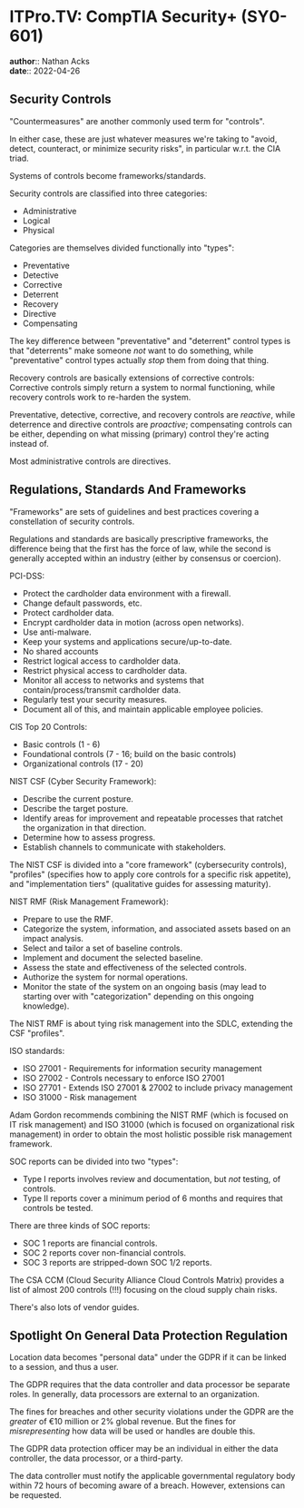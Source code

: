 # ITPro.TV: CompTIA Security+ (SY0-601)

**author**:: Nathan Acks  
**date**:: 2022-04-26

## Security Controls

"Countermeasures" are another commonly used term for "controls".

In either case, these are just whatever measures we're taking to "avoid, detect, counteract, or minimize security risks", in particular w.r.t. the CIA triad.

Systems of controls become frameworks/standards.

Security controls are classified into three categories:

* Administrative
* Logical
* Physical

Categories are themselves divided functionally into "types":

* Preventative
* Detective
* Corrective
* Deterrent
* Recovery
* Directive
* Compensating

The key difference between "preventative" and "deterrent" control types is that "deterrents" make someone *not* want to do something, while "preventative" control types actually *stop* them from doing that thing.

Recovery controls are basically extensions of corrective controls: Corrective controls simply return a system to normal functioning, while recovery controls work to re-harden the system.

Preventative, detective, corrective, and recovery controls are *reactive*, while deterrence and directive controls are *proactive*; compensating controls can be either, depending on what missing (primary) control they're acting instead of.

Most administrative controls are directives.

## Regulations, Standards And Frameworks

"Frameworks" are sets of guidelines and best practices covering a constellation of security controls.

Regulations and standards are basically prescriptive frameworks, the difference being that the first has the force of law, while the second is generally accepted within an industry (either by consensus or coercion).

PCI-DSS:

* Protect the cardholder data environment with a firewall.
* Change default passwords, etc.
* Protect cardholder data.
* Encrypt cardholder data in motion (across open networks).
* Use anti-malware.
* Keep your systems and applications secure/up-to-date.
* No shared accounts
* Restrict logical access to cardholder data.
* Restrict physical access to cardholder data.
* Monitor all access to networks and systems that contain/process/transmit cardholder data.
* Regularly test your security measures.
* Document all of this, and maintain applicable employee policies.

CIS Top 20 Controls:

* Basic controls (1 - 6)
* Foundational controls (7 - 16; build on the basic controls)
* Organizational controls (17 - 20)

NIST CSF (Cyber Security Framework):

* Describe the current posture.
* Describe the target posture.
* Identify areas for improvement and repeatable processes that ratchet the organization in that direction.
* Determine how to assess progress.
* Establish channels to communicate with stakeholders.

The NIST CSF is divided into a "core framework" (cybersecurity controls), "profiles" (specifies how to apply core controls for a specific risk appetite), and "implementation tiers" (qualitative guides for assessing maturity).

NIST RMF (Risk Management Framework):

* Prepare to use the RMF.
* Categorize the system, information, and associated assets based on an impact analysis.
* Select and tailor a set of baseline controls.
* Implement and document the selected baseline.
* Assess the state and effectiveness of the selected controls.
* Authorize the system for normal operations.
* Monitor the state of the system on an ongoing basis (may lead to starting over with "categorization" depending on this ongoing knowledge).

The NIST RMF is about tying risk management into the SDLC, extending the CSF "profiles".

ISO standards:

* ISO 27001 - Requirements for information security management
* ISO 27002 - Controls necessary to enforce ISO 27001
* ISO 27701 - Extends ISO 27001 & 27002 to include privacy management
* ISO 31000 - Risk management

Adam Gordon recommends combining the NIST RMF (which is focused on IT risk management) and ISO 31000 (which is focused on organizational risk management) in order to obtain the most holistic possible risk management framework.

SOC reports can be divided into two "types":

* Type I reports involves review and documentation, but *not* testing, of controls.
* Type II reports cover a minimum period of 6 months and requires that controls be tested.

There are three kinds of SOC reports:

* SOC 1 reports are financial controls.
* SOC 2 reports cover non-financial controls.
* SOC 3 reports are stripped-down SOC 1/2 reports.

The CSA CCM (Cloud Security Alliance Cloud Controls Matrix)  provides a list of almost 200 controls (!!!) focusing on the cloud supply chain risks.

There's also lots of vendor guides.

## Spotlight On General Data Protection Regulation

Location data becomes "personal data" under the GDPR if it can be linked to a session, and thus a user.

The GDPR requires that the data controller and data processor be separate roles. In generally, data processors are external to an organization.

The fines for breaches and other security violations under the GDPR are the *greater* of €10 million or 2% global revenue. But the fines for *misrepresenting* how data will be used or handles are double this.

The GDPR data protection officer may be an individual in either the data controller, the data processor, or a third-party.

The data controller must notify the applicable governmental regulatory body within 72 hours of becoming aware of a breach. However, extensions can be requested.
